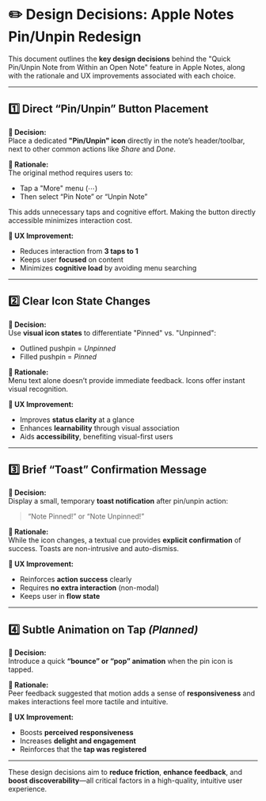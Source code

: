 # ✏️ Design Decisions: Apple Notes Pin/Unpin Redesign

This document outlines the **key design decisions** behind the "Quick Pin/Unpin Note from Within an Open Note" feature in Apple Notes, along with the rationale and UX improvements associated with each choice.

---

## 1️⃣ Direct “Pin/Unpin” Button Placement

**🧠 Decision:**  
Place a dedicated **"Pin/Unpin" icon** directly in the note’s header/toolbar, next to other common actions like *Share* and *Done*.

**📌 Rationale:**  
The original method requires users to:
- Tap a "More" menu (⋯)
- Then select “Pin Note” or “Unpin Note”

This adds unnecessary taps and cognitive effort. Making the button directly accessible minimizes interaction cost.

**🎯 UX Improvement:**  
- Reduces interaction from **3 taps to 1**
- Keeps user **focused** on content
- Minimizes **cognitive load** by avoiding menu searching

---

## 2️⃣ Clear Icon State Changes

**🧠 Decision:**  
Use **visual icon states** to differentiate "Pinned" vs. "Unpinned":
- Outlined pushpin = *Unpinned*
- Filled pushpin = *Pinned*

**📌 Rationale:**  
Menu text alone doesn’t provide immediate feedback. Icons offer instant visual recognition.

**🎯 UX Improvement:**  
- Improves **status clarity** at a glance  
- Enhances **learnability** through visual association  
- Aids **accessibility**, benefiting visual-first users

---

## 3️⃣ Brief “Toast” Confirmation Message

**🧠 Decision:**  
Display a small, temporary **toast notification** after pin/unpin action:
> “Note Pinned!” or “Note Unpinned!”

**📌 Rationale:**  
While the icon changes, a textual cue provides **explicit confirmation** of success. Toasts are non-intrusive and auto-dismiss.

**🎯 UX Improvement:**  
- Reinforces **action success** clearly  
- Requires **no extra interaction** (non-modal)  
- Keeps user in **flow state**

---

## 4️⃣ Subtle Animation on Tap *(Planned)*

**🧠 Decision:**  
Introduce a quick **“bounce” or “pop” animation** when the pin icon is tapped.

**📌 Rationale:**  
Peer feedback suggested that motion adds a sense of **responsiveness** and makes interactions feel more tactile and intuitive.

**🎯 UX Improvement:**  
- Boosts **perceived responsiveness**  
- Increases **delight and engagement**  
- Reinforces that the **tap was registered**

---

These design decisions aim to **reduce friction**, **enhance feedback**, and **boost discoverability**—all critical factors in a high-quality, intuitive user experience.